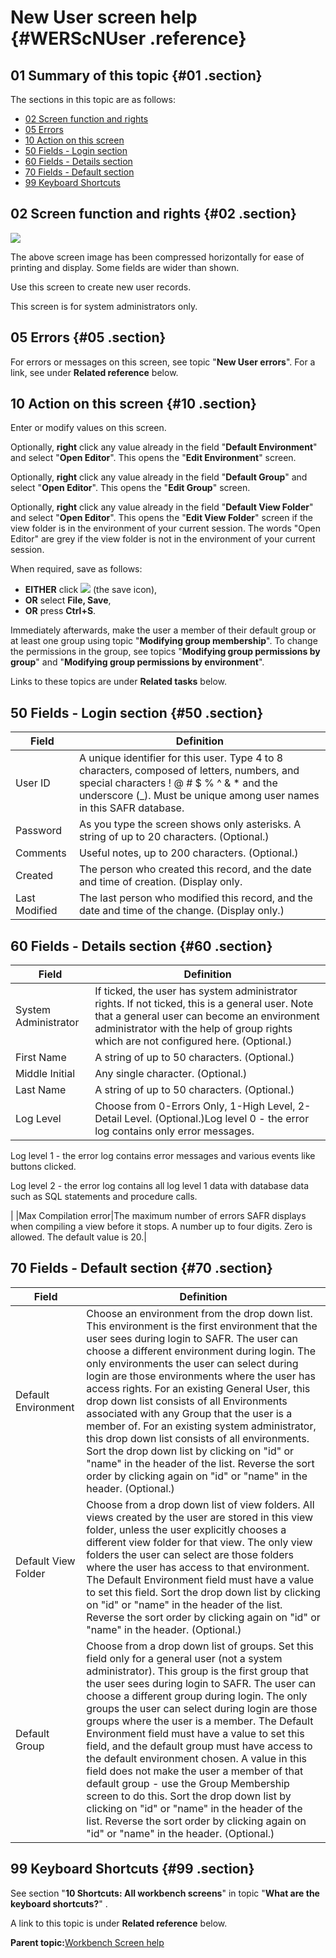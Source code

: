 # New User screen help {#WERScNUser .reference}

## 01 Summary of this topic {#01 .section}

The sections in this topic are as follows:

-   [02 Screen function and rights](WERScNUser.md#02)
-   [05 Errors](WERScNUser.md#05)
-   [10 Action on this screen](WERScNUser.md#10)
-   [50 Fields - Login section](WERScNUser.md#50)
-   [60 Fields - Details section](WERScNUser.md#60)
-   [70 Fields - Default section](WERScNUser.md#70)
-   [99 Keyboard Shortcuts](WERScNUser.md#99)

## 02 Screen function and rights {#02 .section}

![](images/New_User_01.gif)

The above screen image has been compressed horizontally for ease of printing and display. Some fields are wider than shown.

Use this screen to create new user records.

This screen is for system administrators only.

## 05 Errors {#05 .section}

For errors or messages on this screen, see topic "**New User errors**". For a link, see under **Related reference** below.

## 10 Action on this screen {#10 .section}

Enter or modify values on this screen.

Optionally, **right** click any value already in the field "**Default Environment**" and select "**Open Editor**". This opens the "**Edit Environment**" screen.

Optionally, **right** click any value already in the field "**Default Group**" and select "**Open Editor**". This opens the "**Edit Group**" screen.

Optionally, **right** click any value already in the field "**Default View Folder**" and select "**Open Editor**". This opens the "**Edit View Folder**" screen if the view folder is in the environment of your current session. The words "Open Editor" are grey if the view folder is not in the environment of your current session.

When required, save as follows:

-   **EITHER** click ![](images/Icon_Save_03.GIF) \(the save icon\),
-   **OR** select **File, Save**,
-   **OR** press **Ctrl+S**.

Immediately afterwards, make the user a member of their default group or at least one group using topic "**Modifying group membership**". To change the permissions in the group, see topics "**Modifying group permissions by group**" and "**Modifying group permissions by environment**".

Links to these topics are under **Related tasks** below.

## 50 Fields - Login section {#50 .section}

|Field|Definition|
|-----|----------|
|User ID|A unique identifier for this user. Type 4 to 8 characters, composed of letters, numbers, and special characters ! @ \# $ % ^ & \* and the underscore \(\_\). Must be unique among user names in this SAFR database.|
|Password|As you type the screen shows only asterisks. A string of up to 20 characters. \(Optional.\)|
|Comments|Useful notes, up to 200 characters. \(Optional.\)|
|Created|The person who created this record, and the date and time of creation. \(Display only.|
|Last Modified|The last person who modified this record, and the date and time of the change. \(Display only.\)|

## 60 Fields - Details section {#60 .section}

|Field|Definition|
|-----|----------|
|System Administrator|If ticked, the user has system administrator rights. If not ticked, this is a general user. Note that a general user can become an environment administrator with the help of group rights which are not configured here. \(Optional.\)|
|First Name|A string of up to 50 characters. \(Optional.\)|
|Middle Initial|Any single character. \(Optional.\)|
|Last Name|A string of up to 50 characters. \(Optional.\)|
|Log Level|Choose from 0-Errors Only, 1-High Level, 2-Detail Level. \(Optional.\)Log level 0 - the error log contains only error messages.

Log level 1 - the error log contains error messages and various events like buttons clicked.

Log level 2 - the error log contains all log level 1 data with database data such as SQL statements and procedure calls.

|
|Max Compilation error|The maximum number of errors SAFR displays when compiling a view before it stops. A number up to four digits. Zero is allowed. The default value is 20.|

## 70 Fields - Default section {#70 .section}

|Field|Definition|
|-----|----------|
|Default Environment|Choose an environment from the drop down list. This environment is the first environment that the user sees during login to SAFR. The user can choose a different environment during login. The only environments the user can select during login are those environments where the user has access rights. For an existing General User, this drop down list consists of all Environments associated with any Group that the user is a member of. For an existing system administrator, this drop down list consists of all environments. Sort the drop down list by clicking on "id" or "name" in the header of the list. Reverse the sort order by clicking again on "id" or "name" in the header. \(Optional.\)|
|Default View Folder|Choose from a drop down list of view folders. All views created by the user are stored in this view folder, unless the user explicitly chooses a different view folder for that view. The only view folders the user can select are those folders where the user has access to that environment. The Default Environment field must have a value to set this field. Sort the drop down list by clicking on "id" or "name" in the header of the list. Reverse the sort order by clicking again on "id" or "name" in the header. \(Optional.\)|
|Default Group|Choose from a drop down list of groups. Set this field only for a general user \(not a system administrator\). This group is the first group that the user sees during login to SAFR. The user can choose a different group during login. The only groups the user can select during login are those groups where the user is a member. The Default Environment field must have a value to set this field, and the default group must have access to the default environment chosen. A value in this field does not make the user a member of that default group - use the Group Membership screen to do this. Sort the drop down list by clicking on "id" or "name" in the header of the list. Reverse the sort order by clicking again on "id" or "name" in the header. \(Optional.\)|

## 99 Keyboard Shortcuts {#99 .section}

See section "**10 Shortcuts: All workbench screens**" in topic "**What are the keyboard shortcuts?**" .

A link to this topic is under **Related reference** below.

**Parent topic:**[Workbench Screen help](../html/AAR586WEScreens.md)

